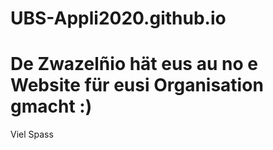 # UBS-Appli2020.github.io

# De Zwazelñio hät eus au no e Website für eusi Organisation gmacht :)

Viel Spass
